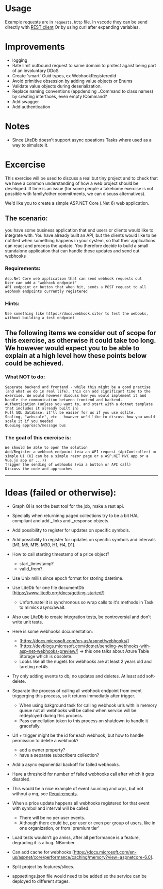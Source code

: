 
# Usage
Example requests are in `requests.http` file.
In vscode they can be send directly with [REST client](https://marketplace.visualstudio.com/items?itemName=humao.rest-client)
Or by using curl after expanding variables.


# Improvements
- logging
- Rate limit outbound request to same domain to protect agaist being part of an involuntary DDoS
- Create 'smart' Guid types, ex WebhookRegisteredId
- Avoid primitive obsession by adding value objects or Enums
- Validate value objects during deserialization.
- Replace naming conventions (appdending ..Command to class names) by creating interfaces, even empty ICommand?
- Add swagger
- Add authentication


# Notes
- Since LiteDb doesn't support async opeations Tasks where used as a way to simulate it.


# Excercise

This exercise will be used to discuss a real but tiny project and to check that we have a common understanding of how a web project should be developed.
If time is an issue (for some people a takehome exercise is not possible with family/other commitments, we can discuss alternatives).

We'd like you to create a simple ASP.NET Core (.Net 6) web application.

## The scenario:
you have some business application that end users or clients would like to integrate with.
You have already built an API, but the clients would like to be notified when something happens in your system, so that their applications can react and process the update.
You therefore decide to build a small standalone application that can handle these updates and send out webhooks

### Requirements:

    Asp.Net Core web application that can send webhook requests out
    User can add a "webhook endpoint"
    API endpoint or button that when hit, sends a POST request to all webhook endpoints currently registered

### Hints:

    Use something like https://docs.webhook.site/ to test the webooks, without building a test endpoint

## The following items we consider out of scope for this exercise, as otherwise it could take too long. We however would expect you to be able to explain at a high level how these points below could be achieved.

### What NOT to do:

    Seperate backend and frontend - while this might be a good practise (and what we do in real life), this can add significant time to the exercise. We would however discuss how you would implement it and handle the communication between frontend and backend.
    Authentication (unless you want to, and start with a dotnet template that includes it already built in)
    Full SQL database: it'll be easier for us if you use sqlite.
    Scaling, "webscale", etc - however we'd like to discuss how you would scale it if you needed
    Queuing approach/message bus

### The goal of this exercise is:

    We should be able to open the solution
    Add/Register a webhook endpoint (via an API request (ApiController) or simple UI (UI can be a simple razor page or a ASP.NET MVC app or a Vue.js app or ...))
    Trigger the sending of webhooks (via a button or API call)
    Discuss the code and approaches

***

# Ideas (failed or otherwise):
- Graph Ql is not the best tool for the job, make a rest api.
- Specially when returninng paged collections try to be a bit HAL compliant and add _links and _response objects.
- Add possibility to register for updates on specific symbols.
- Add possibility to register for updates on specific symbols and intervals [M1, M5, M15, M30, H1, H4, D1].
- How to call starting timestamp of a price object?
    - start_timestamp?
    - valid_from?
- Use Unix millis since epoch format for storing datetime.
- Use LiteDb for one file documentDb [https://www.litedb.org/docs/getting-started/]
    - Unfortunatel it is synchronous so wrap calls to it's methods in Task to mimick async/await.
- Also use LiteDb to create integration tests, be controversial and don't write unit tests.
- Here is some webhooks documentation:
    - [https://docs.microsoft.com/en-us/aspnet/webhooks/]
    - [https://devblogs.microsoft.com/dotnet/sending-webhooks-with-asp-net-webhooks-preview/] -> this one talks about Azure Table Storage which is obsolete.
    - Looks like all the nugets for webhooks are at least 2 years old and tareting net45.
- Try only adding events to db, no updates and deletes. At least add soft-delete.
- Separate the process of calling all webhook endpoint from event triggerging this process, so it returns immediatly after trigger.
    - When using bakground task for calling webhook urls with in memory queue not all webhooks will be called when service will be redeployed during this process.
    - Pass cancellation token to this process on shutdown to handle it gracefully.
- Url + trigger might be the id for each webhook, but how to handle permission to delete a webhook?
    - add a owner property?
    - have a separate subscribers collection?
- Add a async exponential backoff for failed webhooks.
- Have a threshold for number of failed webhooks call after which it gets disabled.
- This would be a nice example of event sourcing and cqrs, but not without a mq, see [Requirements](###what-not-to-do).
- When a price update happens all webhooks registered for that event with symbol and interval will be called.
    - There will be no per user events.
    - Although there could be, per user or even per group of users, like in one organization, or from 'premium tier'
- Load tests wouldn't go amiss, after all performance is a feature, degrading it is a bug. NBomber.
- Can add cache for webhooks [https://docs.microsoft.com/en-us/aspnet/core/performance/caching/memory?view=aspnetcore-6.0].

- Split project by features/slices.
- appsettings.json file would need to be added so the service can be deployed to different stages.


